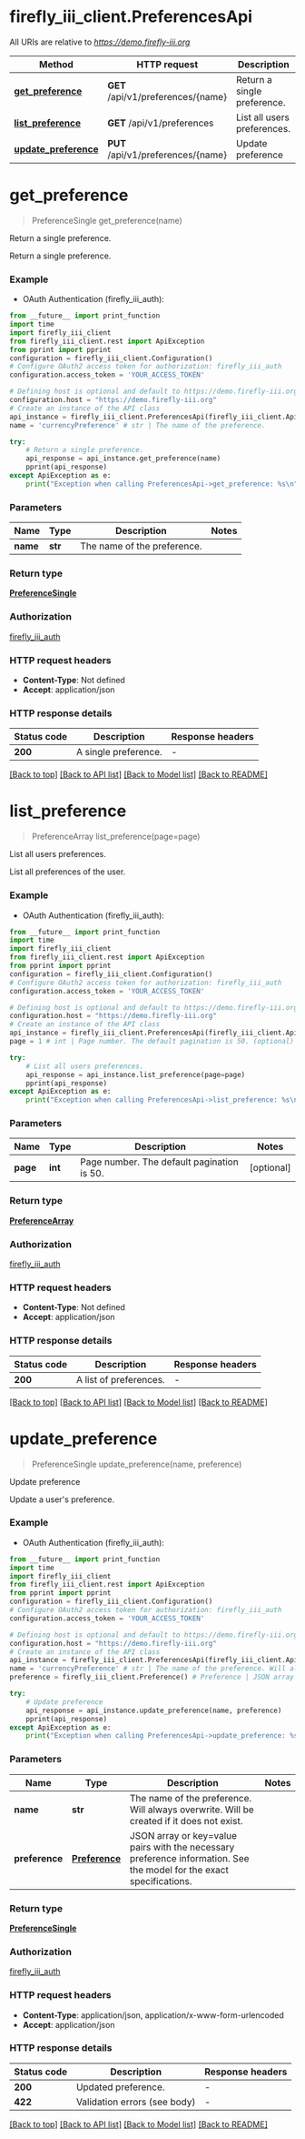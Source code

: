 # firefly_iii_client.PreferencesApi

All URIs are relative to *https://demo.firefly-iii.org*

Method | HTTP request | Description
------------- | ------------- | -------------
[**get_preference**](PreferencesApi.md#get_preference) | **GET** /api/v1/preferences/{name} | Return a single preference.
[**list_preference**](PreferencesApi.md#list_preference) | **GET** /api/v1/preferences | List all users preferences.
[**update_preference**](PreferencesApi.md#update_preference) | **PUT** /api/v1/preferences/{name} | Update preference


# **get_preference**
> PreferenceSingle get_preference(name)

Return a single preference.

Return a single preference.

### Example

* OAuth Authentication (firefly_iii_auth):
```python
from __future__ import print_function
import time
import firefly_iii_client
from firefly_iii_client.rest import ApiException
from pprint import pprint
configuration = firefly_iii_client.Configuration()
# Configure OAuth2 access token for authorization: firefly_iii_auth
configuration.access_token = 'YOUR_ACCESS_TOKEN'

# Defining host is optional and default to https://demo.firefly-iii.org
configuration.host = "https://demo.firefly-iii.org"
# Create an instance of the API class
api_instance = firefly_iii_client.PreferencesApi(firefly_iii_client.ApiClient(configuration))
name = 'currencyPreference' # str | The name of the preference.

try:
    # Return a single preference.
    api_response = api_instance.get_preference(name)
    pprint(api_response)
except ApiException as e:
    print("Exception when calling PreferencesApi->get_preference: %s\n" % e)
```

### Parameters

Name | Type | Description  | Notes
------------- | ------------- | ------------- | -------------
 **name** | **str**| The name of the preference. | 

### Return type

[**PreferenceSingle**](PreferenceSingle.md)

### Authorization

[firefly_iii_auth](../README.md#firefly_iii_auth)

### HTTP request headers

 - **Content-Type**: Not defined
 - **Accept**: application/json

### HTTP response details
| Status code | Description | Response headers |
|-------------|-------------|------------------|
**200** | A single preference. |  -  |

[[Back to top]](#) [[Back to API list]](../README.md#documentation-for-api-endpoints) [[Back to Model list]](../README.md#documentation-for-models) [[Back to README]](../README.md)

# **list_preference**
> PreferenceArray list_preference(page=page)

List all users preferences.

List all preferences of the user.

### Example

* OAuth Authentication (firefly_iii_auth):
```python
from __future__ import print_function
import time
import firefly_iii_client
from firefly_iii_client.rest import ApiException
from pprint import pprint
configuration = firefly_iii_client.Configuration()
# Configure OAuth2 access token for authorization: firefly_iii_auth
configuration.access_token = 'YOUR_ACCESS_TOKEN'

# Defining host is optional and default to https://demo.firefly-iii.org
configuration.host = "https://demo.firefly-iii.org"
# Create an instance of the API class
api_instance = firefly_iii_client.PreferencesApi(firefly_iii_client.ApiClient(configuration))
page = 1 # int | Page number. The default pagination is 50. (optional)

try:
    # List all users preferences.
    api_response = api_instance.list_preference(page=page)
    pprint(api_response)
except ApiException as e:
    print("Exception when calling PreferencesApi->list_preference: %s\n" % e)
```

### Parameters

Name | Type | Description  | Notes
------------- | ------------- | ------------- | -------------
 **page** | **int**| Page number. The default pagination is 50. | [optional] 

### Return type

[**PreferenceArray**](PreferenceArray.md)

### Authorization

[firefly_iii_auth](../README.md#firefly_iii_auth)

### HTTP request headers

 - **Content-Type**: Not defined
 - **Accept**: application/json

### HTTP response details
| Status code | Description | Response headers |
|-------------|-------------|------------------|
**200** | A list of preferences. |  -  |

[[Back to top]](#) [[Back to API list]](../README.md#documentation-for-api-endpoints) [[Back to Model list]](../README.md#documentation-for-models) [[Back to README]](../README.md)

# **update_preference**
> PreferenceSingle update_preference(name, preference)

Update preference

Update a user's preference.

### Example

* OAuth Authentication (firefly_iii_auth):
```python
from __future__ import print_function
import time
import firefly_iii_client
from firefly_iii_client.rest import ApiException
from pprint import pprint
configuration = firefly_iii_client.Configuration()
# Configure OAuth2 access token for authorization: firefly_iii_auth
configuration.access_token = 'YOUR_ACCESS_TOKEN'

# Defining host is optional and default to https://demo.firefly-iii.org
configuration.host = "https://demo.firefly-iii.org"
# Create an instance of the API class
api_instance = firefly_iii_client.PreferencesApi(firefly_iii_client.ApiClient(configuration))
name = 'currencyPreference' # str | The name of the preference. Will always overwrite. Will be created if it does not exist.
preference = firefly_iii_client.Preference() # Preference | JSON array or key=value pairs with the necessary preference information. See the model for the exact specifications.

try:
    # Update preference
    api_response = api_instance.update_preference(name, preference)
    pprint(api_response)
except ApiException as e:
    print("Exception when calling PreferencesApi->update_preference: %s\n" % e)
```

### Parameters

Name | Type | Description  | Notes
------------- | ------------- | ------------- | -------------
 **name** | **str**| The name of the preference. Will always overwrite. Will be created if it does not exist. | 
 **preference** | [**Preference**](Preference.md)| JSON array or key&#x3D;value pairs with the necessary preference information. See the model for the exact specifications. | 

### Return type

[**PreferenceSingle**](PreferenceSingle.md)

### Authorization

[firefly_iii_auth](../README.md#firefly_iii_auth)

### HTTP request headers

 - **Content-Type**: application/json, application/x-www-form-urlencoded
 - **Accept**: application/json

### HTTP response details
| Status code | Description | Response headers |
|-------------|-------------|------------------|
**200** | Updated preference. |  -  |
**422** | Validation errors (see body) |  -  |

[[Back to top]](#) [[Back to API list]](../README.md#documentation-for-api-endpoints) [[Back to Model list]](../README.md#documentation-for-models) [[Back to README]](../README.md)

